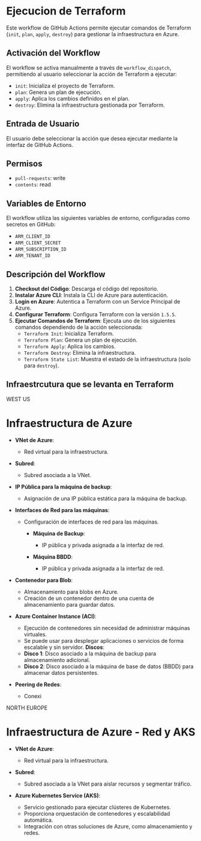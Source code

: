 # Ejecucion de Terraform

Este workflow de GitHub Actions permite ejecutar comandos de Terraform (`init`, `plan`, `apply`, `destroy`) para gestionar la infraestructura en Azure.

## Activación del Workflow

El workflow se activa manualmente a través de `workflow_dispatch`, permitiendo al usuario seleccionar la acción de Terraform a ejecutar:

- `init`: Inicializa el proyecto de Terraform.
- `plan`: Genera un plan de ejecución.
- `apply`: Aplica los cambios definidos en el plan.
- `destroy`: Elimina la infraestructura gestionada por Terraform.

## Entrada de Usuario

El usuario debe seleccionar la acción que desea ejecutar mediante la interfaz de GitHub Actions.

## Permisos

- `pull-requests`: write
- `contents`: read

## Variables de Entorno

El workflow utiliza las siguientes variables de entorno, configuradas como secretos en GitHub:

- `ARM_CLIENT_ID`
- `ARM_CLIENT_SECRET`
- `ARM_SUBSCRIPTION_ID`
- `ARM_TENANT_ID`

## Descripción del Workflow

1. **Checkout del Código**: Descarga el código del repositorio.
2. **Instalar Azure CLI**: Instala la CLI de Azure para autenticación.
3. **Login en Azure**: Autentica a Terraform con un Service Principal de Azure.
4. **Configurar Terraform**: Configura Terraform con la versión `1.5.5`.
5. **Ejecutar Comandos de Terraform**: Ejecuta uno de los siguientes comandos dependiendo de la acción seleccionada:
   - `Terraform Init`: Inicializa Terraform.
   - `Terraform Plan`: Genera un plan de ejecución.
   - `Terraform Apply`: Aplica los cambios.
   - `Terraform Destroy`: Elimina la infraestructura.
   - `Terraform State List`: Muestra el estado de la infraestructura (solo para `destroy`).

## Infraestrcutura que se levanta en Terraform

WEST US

# Infraestructura de Azure

- **VNet de Azure**:
  - Red virtual para la infraestructura.
  
- **Subred**:
  - Subred asociada a la VNet.
  
- **IP Pública para la máquina de backup**:
  - Asignación de una IP pública estática para la máquina de backup.

- **Interfaces de Red para las máquinas**:
  - Configuración de interfaces de red para las máquinas.

    - **Máquina de Backup**:
      - IP pública y privada asignada a la interfaz de red.
    
    - **Máquina BBDD**:
      - IP pública y privada asignada a la interfaz de red.

- **Contenedor para Blob**:
  - Almacenamiento para blobs en Azure.
  - Creación de un contenedor dentro de una cuenta de almacenamiento para guardar datos.

- **Azure Container Instance (ACI)**:
  - Ejecución de contenedores sin necesidad de administrar máquinas virtuales.
  - Se puede usar para desplegar aplicaciones o servicios de forma escalable y sin servidor.
 **Discos**:
  - **Disco 1**: Disco asociado a la máquina de backup para almacenamiento adicional.
  - **Disco 2**: Disco asociado a la máquina de base de datos (BBDD) para almacenar datos persistentes.

- **Peering de Redes**:
  - Conexi
        
NORTH EUROPE

# Infraestructura de Azure - Red y AKS

- **VNet de Azure**:
  - Red virtual para la infraestructura.

- **Subred**:
  - Subred asociada a la VNet para aislar recursos y segmentar tráfico.

- **Azure Kubernetes Service (AKS)**:
  - Servicio gestionado para ejecutar clústeres de Kubernetes.
  - Proporciona orquestación de contenedores y escalabilidad automática.
  - Integración con otras soluciones de Azure, como almacenamiento y redes.









